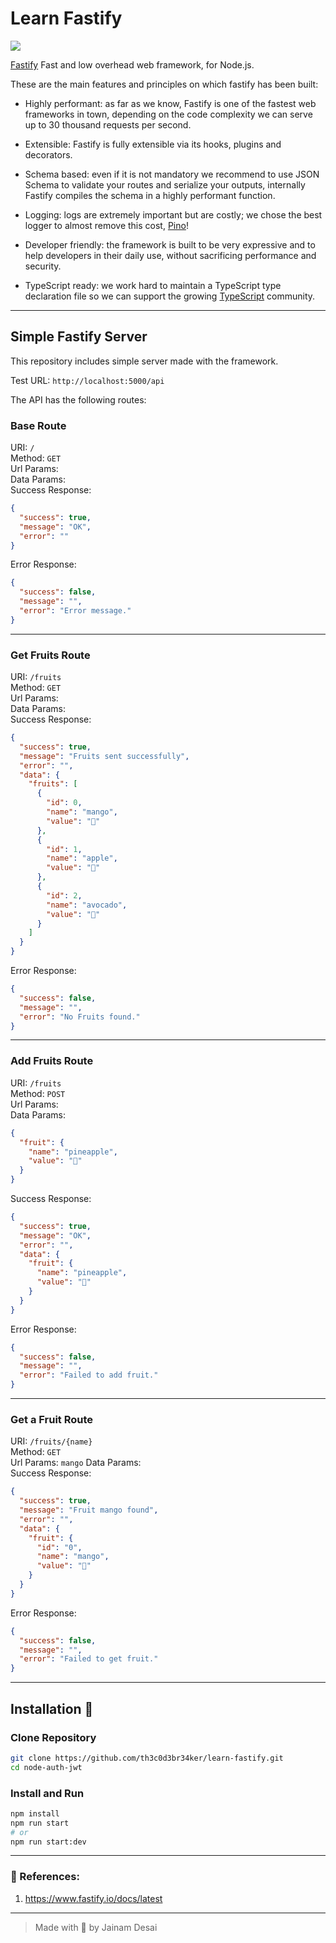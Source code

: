 # Learn Fastify

![](https://www.fastify.io/images/fastify-logo-inverted.2180cc6b1919d47a.png)

[Fastify](https://www.fastify.io/) Fast and low overhead web framework, for Node.js.

These are the main features and principles on which fastify has been built:

- Highly performant: as far as we know, Fastify is one of the fastest web frameworks in town, depending on the code complexity we can serve up to 30 thousand requests per second.

- Extensible: Fastify is fully extensible via its hooks, plugins and decorators.

- Schema based: even if it is not mandatory we recommend to use JSON Schema to validate your routes and serialize your outputs, internally Fastify compiles the schema in a highly performant function.

- Logging: logs are extremely important but are costly; we chose the best logger to almost remove this cost, [Pino](https://github.com/pinojs/pino)!

- Developer friendly: the framework is built to be very expressive and to help developers in their daily use, without sacrificing performance and security.

- TypeScript ready: we work hard to maintain a TypeScript type declaration file so we can support the growing [TypeScript](https://www.typescriptlang.org/) community.

---

## Simple Fastify Server

This repository includes simple server made with the framework.

Test URL: `http://localhost:5000/api`

The API has the following routes:

### Base Route

URI: `/`  
Method: `GET`  
Url Params:  
Data Params:  
Success Response:

```json
{
  "success": true,
  "message": "OK",
  "error": ""
}
```

Error Response:

```json
{
  "success": false,
  "message": "",
  "error": "Error message."
}
```

---

### Get Fruits Route

URI: `/fruits`  
Method: `GET`  
Url Params:  
Data Params:  
Success Response:

```json
{
  "success": true,
  "message": "Fruits sent successfully",
  "error": "",
  "data": {
    "fruits": [
      {
        "id": 0,
        "name": "mango",
        "value": "🥭"
      },
      {
        "id": 1,
        "name": "apple",
        "value": "🍎"
      },
      {
        "id": 2,
        "name": "avocado",
        "value": "🥑"
      }
    ]
  }
}
```

Error Response:

```json
{
  "success": false,
  "message": "",
  "error": "No Fruits found."
}
```

---

### Add Fruits Route

URI: `/fruits`  
Method: `POST`  
Url Params:  
Data Params:

```json
{
  "fruit": {
    "name": "pineapple",
    "value": "🍍"
  }
}
```

Success Response:

```json
{
  "success": true,
  "message": "OK",
  "error": "",
  "data": {
    "fruit": {
      "name": "pineapple",
      "value": "🍍"
    }
  }
}
```

Error Response:

```json
{
  "success": false,
  "message": "",
  "error": "Failed to add fruit."
}
```

---

### Get a Fruit Route

URI: `/fruits/{name}`  
Method: `GET`  
Url Params: `mango`
Data Params:  
Success Response:

```json
{
  "success": true,
  "message": "Fruit mango found",
  "error": "",
  "data": {
    "fruit": {
      "id": "0",
      "name": "mango",
      "value": "🥭"
    }
  }
}
```

Error Response:

```json
{
  "success": false,
  "message": "",
  "error": "Failed to get fruit."
}
```

---

## Installation 🔽

### Clone Repository

```bash
git clone https://github.com/th3c0d3br34ker/learn-fastify.git
cd node-auth-jwt
```

### Install and Run

```bash
npm install
npm run start
# or
npm run start:dev
```

---

### 🚀 References:

1. https://www.fastify.io/docs/latest

---

> Made with 🖤 by Jainam Desai
